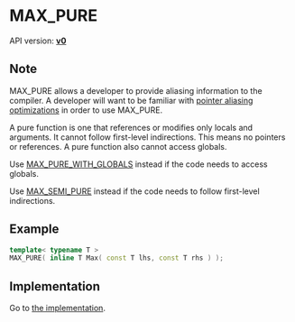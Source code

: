 # MAX_PURE

API version: [**v0**](../../v0.md)

## Note

MAX_PURE allows a developer to provide aliasing information to the compiler.
A developer will want to be familiar with [pointer aliasing optimizations](AliasingOptimizations.md) in order to use MAX_PURE.

A pure function is one that references or modifies only locals and arguments.
It cannot follow first-level indirections. This means no pointers or references.
A pure function also cannot access globals.

Use [MAX_PURE_WITH_GLOBALS](MAX_PURE_WITH_GLOBALS.md) instead if the code needs to access globals.

Use [MAX_SEMI_PURE](MAX_SEMI_PURE.md) instead if the code needs to follow first-level indirections.

## Example

```c++
template< typename T >
MAX_PURE( inline T Max( const T lhs, const T rhs ) );
```

## Implementation

Go to [the implementation](../../../../Code/Include/max/Compiling/AliasingOptimizations.hpp#L10).